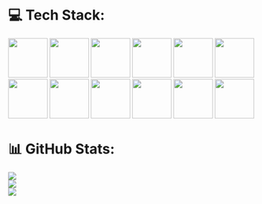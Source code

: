 # 💻 Tech Stack:
<div display="flex" id="icons">
<img   src="https://user-images.githubusercontent.com/25181517/192158954-f88b5814-d510-4564-b285-dff7d6400dad.png" width="80px">
<img   src="https://user-images.githubusercontent.com/25181517/183898674-75a4a1b1-f960-4ea9-abcb-637170a00a75.png" width="80px">
<img   src="https://user-images.githubusercontent.com/25181517/117447155-6a868a00-af3d-11eb-9cfe-245df15c9f3f.png" width="80px">
<img   src="https://user-images.githubusercontent.com/25181517/183568594-85e280a7-0d7e-4d1a-9028-c8c2209e073c.png" width="80px">
<img   src="https://user-images.githubusercontent.com/25181517/183896128-ec99105a-ec1a-4d85-b08b-1aa1620b2046.png" width="80px">

<img   src="https://user-images.githubusercontent.com/25181517/192108372-f71d70ac-7ae6-4c0d-8395-51d8870c2ef0.png" width="80px">
<img   src="https://user-images.githubusercontent.com/25181517/192108374-8da61ba1-99ec-41d7-80b8-fb2f7c0a4948.png" width="80px">
<img   src="https://user-images.githubusercontent.com/25181517/121401671-49102800-c959-11eb-9f6f-74d49a5e1774.png" width="80px">
<img   src="https://user-images.githubusercontent.com/25181517/117208736-bdedc080-adf5-11eb-912f-61c7d43705f6.png" width="80px">
<img   src="https://github.com/marwin1991/profile-technology-icons/assets/136815194/02494c7c-de6a-43a6-9293-6369696842ed" width="80px">

<img   src="https://user-images.githubusercontent.com/25181517/192108891-d86b6220-e232-423a-bf5f-90903e6887c3.png" width="80px">
<img   src="https://user-images.githubusercontent.com/25181517/192108890-200809d1-439c-4e23-90d3-b090cf9a4eea.png" width="80px">

# 📊 GitHub Stats:
![](https://github-readme-stats.vercel.app/api?username=Ulthir&theme=dark&hide_border=false&include_all_commits=false&count_private=false)<br/>
![](https://github-readme-streak-stats.herokuapp.com/?user=Ulthir&theme=dark&hide_border=false)<br/>
![](https://github-readme-stats.vercel.app/api/top-langs/?username=Ulthir&theme=dark&hide_border=false&include_all_commits=false&count_private=false&layout=compact)
